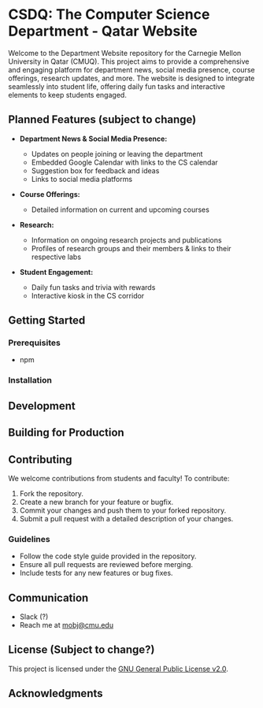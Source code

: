 # CSDQ: The Computer Science Department - Qatar Website

Welcome to the Department Website repository for the Carnegie Mellon University in Qatar (CMUQ). This project aims to provide a comprehensive and engaging platform for department news, social media presence, course offerings, research updates, and more. The website is designed to integrate seamlessly into student life, offering daily fun tasks and interactive elements to keep students engaged.

## Planned Features (subject to change)

- **Department News & Social Media Presence:**

  - Updates on people joining or leaving the department
  - Embedded Google Calendar with links to the CS calendar
  - Suggestion box for feedback and ideas
  - Links to social media platforms

- **Course Offerings:**

  - Detailed information on current and upcoming courses

- **Research:**

  - Information on ongoing research projects and publications
  - Profiles of research groups and their members & links to their respective labs

- **Student Engagement:**
  - Daily fun tasks and trivia with rewards
  - Interactive kiosk in the CS corridor

## Getting Started

### Prerequisites

- npm

### Installation

## Development

## Building for Production

## Contributing

We welcome contributions from students and faculty! To contribute:

1. Fork the repository.
2. Create a new branch for your feature or bugfix.
3. Commit your changes and push them to your forked repository.
4. Submit a pull request with a detailed description of your changes.

### Guidelines

- Follow the code style guide provided in the repository.
- Ensure all pull requests are reviewed before merging.
- Include tests for any new features or bug fixes.

## Communication

- Slack (?)
- Reach me at mobj@cmu.edu

## License (Subject to change?)

This project is licensed under the [GNU General Public License v2.0](LICENSE).

## Acknowledgments
